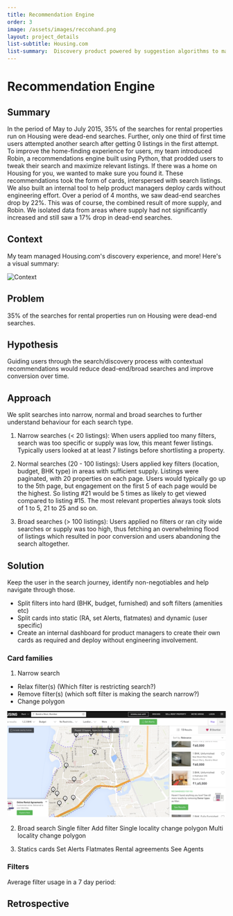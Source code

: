 ```yaml
---
title: Recommendation Engine  
order: 3
image: /assets/images/reccohand.png
layout: project_details
list-subtitle: Housing.com
list-summary:  Discovery product powered by suggestion algorithms to maximize successful searches.
---
```


# Recommendation Engine

## Summary

In the period of May to July 2015, 35% of the searches for rental properties run on Housing were dead-end searches. Further, only one third of first time users attempted another search after getting 0 listings in the first attempt. To improve the home-finding experience for users, my team introduced Robin, a recommendations engine built using Python, that prodded users to tweak their search and maximize relevant listings. If there was a home on Housing for you, we wanted to make sure you found it. These recommendations took the form of cards, interspersed with search listings. We also built an internal tool to help product managers deploy cards without engineering effort. Over a period of 4 months, we saw dead-end searches drop by 22%. This was of course, the combined result of more supply, and Robin. We isolated data from areas where supply had not significantly increased and still saw a 17% drop in dead-end searches.

## Context

My team managed Housing.com's discovery experience, and more! Here's a visual summary:

![Context](/assets/images/housing.png)

## Problem
35% of the searches for rental properties run on Housing were dead-end searches.

## Hypothesis
Guiding users through the search/discovery process with contextual recommendations would reduce dead-end/broad searches and improve conversion over time.

## Approach
We split searches into narrow, normal and broad searches to further understand behaviour for each search type.

1. Narrow searches (< 20 listings): When users applied too many filters, search was too specific or supply was low, this meant fewer listings. Typically users looked at at least 7 listings before shortlisting a property.

2. Normal searches (20 - 100 listings): Users applied key filters (location, budget, BHK type) in areas with sufficient supply. Listings were paginated, with 20 properties on each page. Users would typically go up to the 5th page, but engagement on the first 5 of each page would be the highest. So listing #21 would be 5 times as likely to get viewed compared to listing #15. The most relevant properties always took slots of  1 to 5, 21 to 25 and so on.

3. Broad searches (> 100 listings): Users applied no filters or ran city wide searches or supply was too high, thus fetching an overwhelming flood of listings which resulted in poor conversion and users abandoning the search altogether.


## Solution
Keep the user in the search journey, identify non-negotiables and help navigate through those.
- Split filters into hard (BHK, budget, furnished) and soft filters (amenities etc)
- Split cards into static (RA, set Alerts, flatmates)  and dynamic (user specific)
- Create an internal dashboard for product managers to create their own cards as required and deploy without engineering involvement.

### Card families
1. Narrow search
- Relax filter(s) (Which filter is restricting search?)
- Remove filter(s) (which soft filter is making the search narrow?)
- Change polygon

![Robin](/assets/images/recco-1.png)

2. Broad search
Single filter
Add filter
Single locality
change polygon
Multi locality
change polygon

3. Statics cards
Set Alerts
Flatmates
Rental agreements
See Agents

### Filters

Average filter usage in a 7 day period:


## Retrospective
